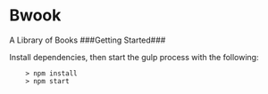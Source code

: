 # Bwook
A Library of Books
###Getting Started###

 Install dependencies, then start the gulp process with the following:

```
	> npm install
	> npm start
```

